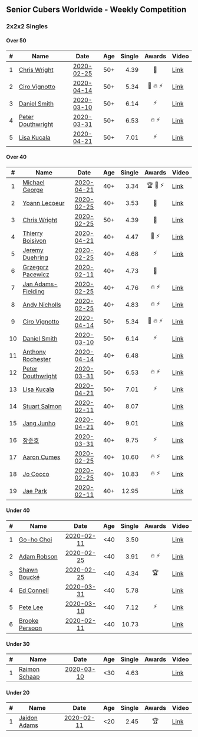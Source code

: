 ## Senior Cubers Worldwide - Weekly Competition
### 2x2x2 Singles

#### Over 50

| # | Name | Date | Age | Single | Awards | Video |
| :--: | -- | :--: | :--: | --: | :--: | -- |
| 1 | [Chris Wright](../persons/chris_wright.md) | [2020-02-25](results/2020-02-25.md) | 50+ | 4.39 | 🥈 | [Link](https://www.facebook.com/events/2972213492840148/permalink/2980258662035631/) |
| 2 | [Ciro Vignotto](../persons/ciro_vignotto.md) | [2020-04-14](results/2020-04-14.md) | 50+ | 5.34 | 🥈 🔥 ⚡ | [Link](https://www.facebook.com/events/982619255468618/permalink/983361152061095/) |
| 3 | [Daniel Smith](../persons/daniel_smith.md) | [2020-03-10](results/2020-03-10.md) | 50+ | 6.14 | ⚡ | [Link](https://www.facebook.com/events/654143022005686/permalink/654711775282144/) |
| 4 | [Peter Douthwright](../persons/peter_douthwright.md) | [2020-03-31](results/2020-03-31.md) | 50+ | 6.53 | 🔥 ⚡ | [Link](https://www.facebook.com/events/637372103486119/permalink/641080066448656/) |
| 5 | [Lisa Kucala](../persons/lisa_kucala.md) | [2020-04-21](results/2020-04-21.md) | 50+ | 7.01 | ⚡ | [Link](https://www.facebook.com/events/880278499062375/permalink/884903591933199/) |

#### Over 40

| # | Name | Date | Age | Single | Awards | Video |
| :--: | -- | :--: | :--: | --: | :--: | -- |
| 1 | [Michael George](../persons/michael_george.md) | [2020-04-21](results/2020-04-21.md) | 40+ | 3.34 | 🏆 🥇 ⚡ | [Link](https://www.facebook.com/events/880278499062375/permalink/884150692008489/) |
| 2 | [Yoann Lecoeur](../persons/yoann_lecoeur.md) | [2020-02-25](results/2020-02-25.md) | 40+ | 3.53 | 🥉 | [Link](https://www.facebook.com/events/2972213492840148/permalink/2982133431848154/) |
| 3 | [Chris Wright](../persons/chris_wright.md) | [2020-02-25](results/2020-02-25.md) | 50+ | 4.39 | 🥈 | [Link](https://www.facebook.com/events/2972213492840148/permalink/2980258662035631/) |
| 4 | [Thierry Boisivon](../persons/thierry_boisivon.md) | [2020-04-21](results/2020-04-21.md) | 40+ | 4.47 | 🥉 ⚡ | [Link](https://www.facebook.com/events/880278499062375/permalink/881984655558426/) |
| 5 | [Jeremy Duehring](../persons/jeremy_duehring.md) | [2020-02-25](results/2020-02-25.md) | 40+ | 4.68 | ⚡ | [Link](https://www.facebook.com/events/2972213492840148/permalink/2975847589143405/) |
| 6 | [Grzegorz Pacewicz](../persons/grzegorz_pacewicz.md) | [2020-02-11](results/2020-02-11.md) | 40+ | 4.73 | 🥉 | |
| 7 | [Jan Adams-Fielding](../persons/jan_adams-fielding.md) | [2020-02-25](results/2020-02-25.md) | 40+ | 4.76 | 🔥 ⚡ | [Link](https://www.facebook.com/events/2972213492840148/permalink/2982607318467432/) |
| 8 | [Andy Nicholls](../persons/andy_nicholls.md) | [2020-02-25](results/2020-02-25.md) | 40+ | 4.83 | 🔥 ⚡ | [Link](https://www.facebook.com/events/2972213492840148/permalink/2980371598691004/) |
| 9 | [Ciro Vignotto](../persons/ciro_vignotto.md) | [2020-04-14](results/2020-04-14.md) | 50+ | 5.34 | 🥈 🔥 ⚡ | [Link](https://www.facebook.com/events/982619255468618/permalink/983361152061095/) |
| 10 | [Daniel Smith](../persons/daniel_smith.md) | [2020-03-10](results/2020-03-10.md) | 50+ | 6.14 | ⚡ | [Link](https://www.facebook.com/events/654143022005686/permalink/654711775282144/) |
| 11 | [Anthony Rochester](../persons/anthony_rochester.md) | [2020-04-14](results/2020-04-14.md) | 40+ | 6.48 |  | [Link](https://www.facebook.com/events/982619255468618/permalink/982655132131697/) |
| 12 | [Peter Douthwright](../persons/peter_douthwright.md) | [2020-03-31](results/2020-03-31.md) | 50+ | 6.53 | 🔥 ⚡ | [Link](https://www.facebook.com/events/637372103486119/permalink/641080066448656/) |
| 13 | [Lisa Kucala](../persons/lisa_kucala.md) | [2020-04-21](results/2020-04-21.md) | 50+ | 7.01 | ⚡ | [Link](https://www.facebook.com/events/880278499062375/permalink/884903591933199/) |
| 14 | [Stuart Salmon](../persons/stuart_salmon.md) | [2020-02-11](results/2020-02-11.md) | 40+ | 8.07 |  | [Link](https://www.facebook.com/events/176704156956327/permalink/181182663175143/) |
| 15 | [Jang Junho](../persons/jang_junho.md) | [2020-04-21](results/2020-04-21.md) | 40+ | 9.01 |  | [Link](https://www.facebook.com/events/880278499062375/permalink/884489028641322/) |
| 16 | [장준호](../persons/장준호.md) | [2020-03-31](results/2020-03-31.md) | 40+ | 9.75 | ⚡ | [Link](https://www.facebook.com/events/637372103486119/permalink/637410080148988/) |
| 17 | [Aaron Cumes](../persons/aaron_cumes.md) | [2020-02-25](results/2020-02-25.md) | 40+ | 10.60 | 🔥 ⚡ | [Link](https://www.facebook.com/events/2972213492840148/permalink/2981566378571526/) |
| 18 | [Jo Cocco](../persons/jo_cocco.md) | [2020-02-25](results/2020-02-25.md) | 40+ | 10.83 | 🔥 ⚡ | [Link](https://www.facebook.com/events/2972213492840148/permalink/2981767918551372/) |
| 19 | [Jae Park](../persons/jae_park.md) | [2020-02-11](results/2020-02-11.md) | 40+ | 12.95 |  | [Link](https://www.facebook.com/events/176704156956327/permalink/177449880215088/) |

#### Under 40

| # | Name | Date | Age | Single | Awards | Video |
| :--: | -- | :--: | :--: | --: | :--: | -- |
| 1 | [Go-ho Choi](../persons/go-ho_choi.md) | [2020-02-11](results/2020-02-11.md) | <40 | 3.50 |  | [Link](https://www.facebook.com/events/176704156956327/permalink/178287783464631/) |
| 2 | [Adam Robson](../persons/adam_robson.md) | [2020-02-25](results/2020-02-25.md) | <40 | 3.91 | 🔥 ⚡ | [Link](https://www.facebook.com/events/2972213492840148/permalink/2979462932115204/) |
| 3 | [Shawn Boucké](../persons/shawn_boucke.md) | [2020-02-25](results/2020-02-25.md) | <40 | 4.34 | 🏆 | [Link](https://www.facebook.com/events/2972213492840148/permalink/2975010722560425/) |
| 4 | [Ed Connell](../persons/ed_connell.md) | [2020-03-31](results/2020-03-31.md) | <40 | 5.78 |  | [Link](https://www.facebook.com/events/637372103486119/permalink/638709733352356/) |
| 5 | [Pete Lee](../persons/pete_lee.md) | [2020-03-10](results/2020-03-10.md) | <40 | 7.12 | ⚡ | [Link](https://www.facebook.com/events/654143022005686/permalink/657880148298640/) |
| 6 | [Brooke Persoon](../persons/brooke_persoon.md) | [2020-02-11](results/2020-02-11.md) | <40 | 10.73 |  | [Link](https://www.facebook.com/events/176704156956327/permalink/181292296497513/) |

#### Under 30

| # | Name | Date | Age | Single | Awards | Video |
| :--: | -- | :--: | :--: | --: | :--: | -- |
| 1 | [Raimon Schaap](../persons/raimon_schaap.md) | [2020-03-10](results/2020-03-10.md) | <30 | 4.63 |  | [Link](https://www.facebook.com/events/654143022005686/permalink/657641461655842/) |

#### Under 20

| # | Name | Date | Age | Single | Awards | Video |
| :--: | -- | :--: | :--: | --: | :--: | -- |
| 1 | [Jaidon Adams](../persons/jaidon_adams.md) | [2020-02-11](results/2020-02-11.md) | <20 | 2.45 | 🏆 | [Link](https://www.facebook.com/events/176704156956327/permalink/180633799896696/) |


<!-- Global site tag (gtag.js) - Google Analytics -->
<script async src="https://www.googletagmanager.com/gtag/js?id=UA-86348435-3"></script>
<script>window.dataLayer = window.dataLayer || []; function gtag() {dataLayer.push(arguments);} gtag('js', new Date()); gtag('config', 'UA-86348435-3');</script>
